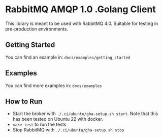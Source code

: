 # RabbitMQ AMQP 1.0 .Golang Client

This library is meant to be used with RabbitMQ 4.0. 
Suitable for testing in pre-production environments.


## Getting Started

You can find an example in: `docs/examples/getting_started`

## Examples

You can find more examples in: `docs/examples`

## How to Run

- Start the broker with `./.ci/ubuntu/gha-setup.sh start`. Note that this has been tested on Ubuntu 22 with docker.
- `make test` to run the tests
- Stop RabbitMQ with `./.ci/ubuntu/gha-setup.sh stop`


